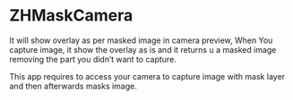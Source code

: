 # ZHMaskCamera
It will show overlay as per masked image in camera preview, When You capture image, it show the overlay as is and it returns u a masked image removing the part you didn’t want to capture.

This app requires to access your camera to capture image with mask layer and then afterwards masks image.
